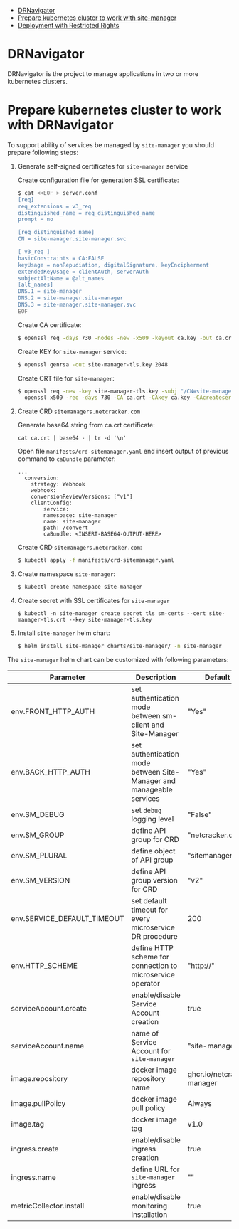 
<!-- MarkdownTOC autolink="true" bracket="round" depth="3" -->
- [DRNavigator](#)
- [Prepare kubernetes cluster to work with site-manager](#prepare-kubernetes-cluster-to-work-with-site-manager)
- [Deployment with Restricted Rights](#deployment-with-restricted-rights)

<!-- /MarkdownTOC -->

# DRNavigator

DRNavigator is the project to manage applications in two or more kubernetes clusters.

# Prepare kubernetes cluster to work with DRNavigator

To support ability of services be managed by `site-manager` you should prepare following steps:

1. Generate self-signed certificates for `site-manager` service

    Create configuration file for generation SSL certificate:

    ```bash
    $ cat <<EOF > server.conf 
    [req]
    req_extensions = v3_req
    distinguished_name = req_distinguished_name
    prompt = no

    [req_distinguished_name]
    CN = site-manager.site-manager.svc

    [ v3_req ]
    basicConstraints = CA:FALSE
    keyUsage = nonRepudiation, digitalSignature, keyEncipherment
    extendedKeyUsage = clientAuth, serverAuth
    subjectAltName = @alt_names
    [alt_names]
    DNS.1 = site-manager
    DNS.2 = site-manager.site-manager
    DNS.3 = site-manager.site-manager.svc
    EOF
    ```

    Create CA certificate:

    ```bash
    $ openssl req -days 730 -nodes -new -x509 -keyout ca.key -out ca.crt -subj "/CN=SM service"
    ```

    Create KEY for `site-manager` service:

    ```bash
    $ openssl genrsa -out site-manager-tls.key 2048
    ```

    Create CRT file for `site-manager`:

    ```bash
    $ openssl req -new -key site-manager-tls.key -subj "/CN=site-manager.site-manager.svc" -config server.conf | \
      openssl x509 -req -days 730 -CA ca.crt -CAkey ca.key -CAcreateserial -out site-manager-tls.crt -extensions v3_req -extfile server.conf
    ```

2. Create CRD `sitemanagers.netcracker.com`

    Generate base64 string from ca.crt certificate:

    ```
    cat ca.crt | base64 - | tr -d '\n'
    ```

    Open file `manifests/crd-sitemanager.yaml` end insert output of previous command to `caBundle` parameter:

    ```
    ...
      conversion:
        strategy: Webhook
        webhook:
        conversionReviewVersions: ["v1"]
        clientConfig:
            service:
            namespace: site-manager
            name: site-manager
            path: /convert
            caBundle: <INSERT-BASE64-OUTPUT-HERE>
    ```

    Create CRD `sitemanagers.netcracker.com`:

    ```bash
    $ kubectl apply -f manifests/crd-sitemanager.yaml
    ```

3. Create namespace `site-manager`:

    ```bash
    $ kubectl create namespace site-manager
    ```

4. Create secret with SSL certificates for `site-manager`

    ```
    $ kubectl -n site-manager create secret tls sm-certs --cert site-manager-tls.crt --key site-manager-tls.key
    ```

5. Install `site-manager` helm chart:

    ```bash
    $ helm install site-manager charts/site-manager/ -n site-manager
    ```

The `site-manager` helm chart can be customized with following parameters:

| Parameter                   | Description                                                           | Default value                   |
|-----------------------------|-----------------------------------------------------------------------|---------------------------------|
| env.FRONT_HTTP_AUTH         | set authentication mode between sm-client and Site-Manager            | "Yes"                           |
| env.BACK_HTTP_AUTH          | set authentication mode between Site-Manager and manageable services  | "Yes"                           |
| env.SM_DEBUG                | set `debug` logging level                                             | "False"                         |
| env.SM_GROUP                | define API group for CRD                                              | "netcracker.com"                |
| env.SM_PLURAL               | define object of API group                                            | "sitemanagers"                  |
| env.SM_VERSION              | define API group version for CRD                                      | "v2"                            |
| env.SERVICE_DEFAULT_TIMEOUT | set default timeout for every microservice DR procedure               | 200                             |
| env.HTTP_SCHEME             | define HTTP scheme for connection to microservice operator            | "http://"                       |
| serviceAccount.create       | enable/disable Service Account creation                               | true                            |
| serviceAccount.name         | name of Service Account for `site-manager`                            | "site-manager-sa"               |
| image.repository            | docker image repository name                                          | ghcr.io/netcracker/site-manager |
| image.pullPolicy            | docker image pull policy                                              | Always                          |
| image.tag                   | docker image tag                                                      | v1.0                            |
| ingress.create              | enable/disable ingress creation                                       | true                            |
| ingress.name                | define URL for `site-manager` ingress                                 | ""                              |
| metricCollector.install     | enable/disable monitoring installation                                | true                            |
